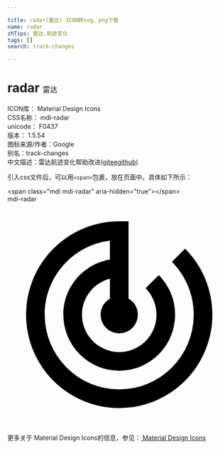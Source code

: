 ```yaml
---

title: radar(雷达) ICON转svg、png下载
name: radar
zhTips: 雷达,航迹变化
tags: []
search: track-changes

---
```


# radar  <small style="font-size: 60%;font-weight: 100">雷达</small>


<div class="detail-page">
<p>
<span>
ICON库：
<span class="badge-secondary badge">Material Design Icons</span> 
</span>
<br/>
<span>
CSS名称：
<span class="badge-secondary badge">mdi-radar</span> 
</span>
<br/>
<span>
unicode：
<span class="badge-secondary badge">F0437</span> 
<copy-btn content='F0437' btn-title=""></copy-btn>
<copy-btn :content='String.fromCodePoint(parseInt("F0437", 16))' btn-title="复制U"></copy-btn>
</span>
<br/>
<span>
版本：
<span class="badge-secondary badge">1.5.54</span> 
</span>
<br/>
<span>图标来源/作者：<span class="badge-light badge">Google</span></span> 
<br/>
<span>别名：<span class="badge-light badge">track-changes</span></span><br/><span class="zh-detail">中文描述：<span class="badge-primary badge">雷达</span><span class="badge-primary badge">航迹变化</span><span class="help-link"><span>帮助改进</span>(<a href="https://gitee.com/liuwave/icon-helper/edit/master/json/material/radar.json" target="_blank" rel="noopener noreferrer">gitee</a><a href="https://github.com/liuwave/icon-helper/edit/master/json/material/radar.json" target="_blank" rel="noopener noreferrer">github</a></span>)</span><br/>
</p>
</div>
<div class="alert alert-dark">
  <i class="mdi mdi-radar mdi-48px"></i>
  <i class="mdi mdi-radar mdi-36px"></i>
  <i class="mdi mdi-radar mdi-24px"></i>
  <i class="mdi mdi-radar mdi-18px"></i>
</div>
<div>
  <p>引入css文件后，可以用<code>&lt;span&gt;</code>包裹，放在页面中。具体如下所示：    
  </p>
  <div class="alert alert-primary" style="font-size: 14px">
    &lt;span class="mdi mdi-radar" aria-hidden="true"&gt;&lt;/span&gt;
    <copy-btn content='<span class="mdi mdi-radar" aria-hidden="true"></span>'></copy-btn>
  </div>
  <div class="alert alert-secondary">
    <i class="mdi mdi-radar"
    style="font-size: 24px"
    aria-hidden="true"></i> mdi-radar
    <copy-btn content="mdi-radar" btn-title="复制图标名称"></copy-btn>
  </div>
</div>
<div id="svg" class="svg-wrap">
<svg xmlns="http://www.w3.org/2000/svg" viewBox="0 0 24 24"><path d="M19.07,4.93L17.66,6.34C19.1,7.79 20,9.79 20,12A8,8 0 0,1 12,20A8,8 0 0,1 4,12C4,7.92 7.05,4.56 11,4.07V6.09C8.16,6.57 6,9.03 6,12A6,6 0 0,0 12,18A6,6 0 0,0 18,12C18,10.34 17.33,8.84 16.24,7.76L14.83,9.17C15.55,9.9 16,10.9 16,12A4,4 0 0,1 12,16A4,4 0 0,1 8,12C8,10.14 9.28,8.59 11,8.14V10.28C10.4,10.63 10,11.26 10,12A2,2 0 0,0 12,14A2,2 0 0,0 14,12C14,11.26 13.6,10.62 13,10.28V2H12A10,10 0 0,0 2,12A10,10 0 0,0 12,22A10,10 0 0,0 22,12C22,9.24 20.88,6.74 19.07,4.93Z" /></svg>
</div>
<detail full-name='mdi-radar'></detail>
    
<div><p>更多关于 Material Design Icons的信息，参见：<a target="_blank" href="https://iconhelper.cn/material.html"> Material Design Icons</a>
</p></div>
